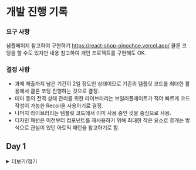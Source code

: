 # 개발 진행 기록 

### 요구 사항
샘플페이지 참고하여 구현하기 https://react-shop-oinochoe.vercel.app/
클론 코딩을 할 수도 있지만 내용 참고하여 개인 프로젝트를 구현해도 OK.

### 결정 사항
- 과제 제출까지 남은 기간이 2일 정도인 상태이므로 기존의 템플릿 코드를 최대한 활용해서 클론 코딩 진행하는 것으로 결정.
- 테마 등의 전역 상태 관리를 위한 라이브러리는 보일러플레이트가 적어 빠르게 코드 작성이 가능한 Recoil을 사용하기로 결정.
- 나머지 라이브러리는 템플릿 코드에서 이미 사용 중인 것을 중심으로 사용.
- 디자인 패턴은 이전부터 컴포넌트를 재사용하기 위해 최대한 작은 요소로 쪼개는 방식으로 관심이 있던 아토믹 패턴을 참고하기로 함. 

## Day 1
<details>
<summary>더보기/접기</summary>

- 제공된 프로젝트 살펴보기 
- 요구사항 체크하기
- 이미 작성된 부분과 미완성된 부분 파악하기
- 기존에 작성된 부분을 참고하여 개발 방향 결정하기
- Header / Footer 영역 마크업 하기

### 회고
이미 어느정도 작업이 진행된 프로젝트를 이어서 진행해 보는 것은 처음이기에 긴장되는 과제.
다만 기본 틀은 잡혀 있기 때문에 내용 파악을 끝내고 나면 금방 진행할 수 있을 것으로 생각되서 기대된다.
이미 작성되어 있는 코드 컨벤션에 맞춰 작성할 수 있을지도 걱정되는 부분.

</details>